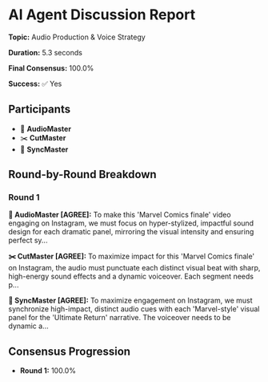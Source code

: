 # AI Agent Discussion Report

**Topic:** Audio Production & Voice Strategy

**Duration:** 5.3 seconds

**Final Consensus:** 100.0%

**Success:** ✅ Yes

## Participants

- 🎵 **AudioMaster**
- ✂️ **CutMaster**
- 🎯 **SyncMaster**

## Round-by-Round Breakdown

### Round 1

**🎵 AudioMaster [AGREE]:** To make this 'Marvel Comics finale' video engaging on Instagram, we must focus on hyper-stylized, impactful sound design for each dramatic panel, mirroring the visual intensity and ensuring perfect sy...

**✂️ CutMaster [AGREE]:** To maximize impact for this 'Marvel Comics finale' on Instagram, the audio must punctuate each distinct visual beat with sharp, high-energy sound effects and a dynamic voiceover.  Each segment needs p...

**🎯 SyncMaster [AGREE]:** To maximize engagement on Instagram, we must synchronize high-impact, distinct audio cues with each 'Marvel-style' visual panel for the 'Ultimate Return' narrative. The voiceover needs to be dynamic a...

## Consensus Progression

- **Round 1:** 100.0%

